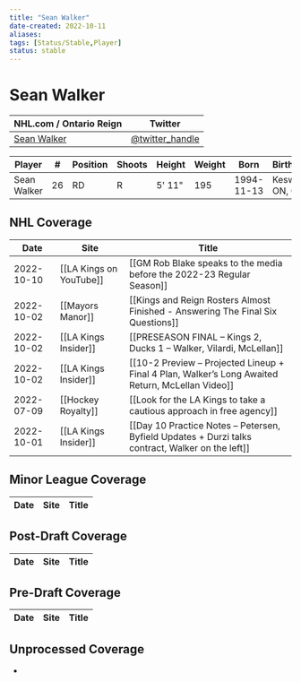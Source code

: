 ```yaml
---
title: "Sean Walker"
date-created: 2022-10-11
aliases: 
tags: [Status/Stable,Player]
status: stable
---
```


# Sean Walker

NHL.com / Ontario Reign | Twitter
-|-
[Sean Walker](https://www.nhl.com/player/sean-walker-8480336) | [@twitter_handle](https://twitter.com/)

Player | \# | Position | Shoots | Height | Weight | Born | Birthplace | Draft 
-|-|-|-|-|-|-|-|-
Sean Walker | 26 | RD | R | 5' 11" | 195 | 1994-11-13 | Keswick, ON, CAN


## NHL  Coverage
Date | Site |  Title
---|---|---
2022-10-10 | [[LA Kings on YouTube]] | [[GM Rob Blake speaks to the media before the 2022-23 Regular Season]]
2022-10-02 | [[Mayors Manor]] | [[Kings and Reign Rosters Almost Finished - Answering The Final Six Questions]]
2022-10-02 | [[LA Kings Insider]] |  [[PRESEASON FINAL – Kings 2, Ducks 1 – Walker, Vilardi, McLellan]]
2022-10-02 | [[LA Kings Insider]] |  [[10-2 Preview – Projected Lineup + Final 4 Plan, Walker’s Long Awaited Return, McLellan Video]] 
 2022-07-09 | [[Hockey Royalty]] | [[Look for the LA Kings to take a cautious approach in free agency]]
2022-10-01 | [[LA Kings Insider]] |  [[Day 10 Practice Notes – Petersen, Byfield Updates + Durzi talks contract, Walker on the left]]


## Minor League Coverage
Date | Site |  Title
---|---|---



## Post-Draft Coverage
Date | Site |  Title
---|---|---



## Pre-Draft Coverage
Date | Site |  Title
---|---|---


## Unprocessed Coverage
- 

